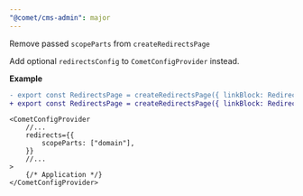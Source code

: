 ```yaml
---
"@comet/cms-admin": major
---
```


Remove passed `scopeParts` from `createRedirectsPage`

Add optional `redirectsConfig` to `CometConfigProvider` instead.

**Example**

```diff
- export const RedirectsPage = createRedirectsPage({ linkBlock: RedirectsLinkBlock, scopeParts: ["domain"]})
+ export const RedirectsPage = createRedirectsPage({ linkBlock: RedirectsLinkBlock });
```

```tsx
<CometConfigProvider
    //...
    redirects={{
        scopeParts: ["domain"],
    }}
    //...
>
    {/* Application */}
</CometConfigProvider>
```
